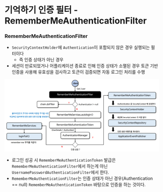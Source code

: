 # 기억하기 인증 필터 - RememberMeAuthenticationFilter

### RememberMeAuthenticationFilter

- `SecurityContextHolder`에 `Authentication`이 포함되지 않은 경우 실행되는 필터이다
   - 즉 인증 상태가 아닌 경우 
- 세션이 만료되었거나 어플리케이션 종료로 인해 인증 상태가 소멸된 경우 토큰 기반 인증을 사용해 유효성을 검사하고 토큰이 검증되면 
  자동 로그인 처리를 수행

![9.png](Image%2F9.png)
- 로그인 성공 시 `RememberMeAuthenticationToken` 발급은  `RememberMeAuthenticationFilter`에서 하는게 아닌 
  `UsernamePasswordAuthenticationFilter`에서 한다.
- `RememberMeAuthenticationFilter`는 인증 상태가 아닌 경우(Authentication == null) `RememberMeAuthenticationToken` 바탕으로 
  인증을 하는 것이다. 






